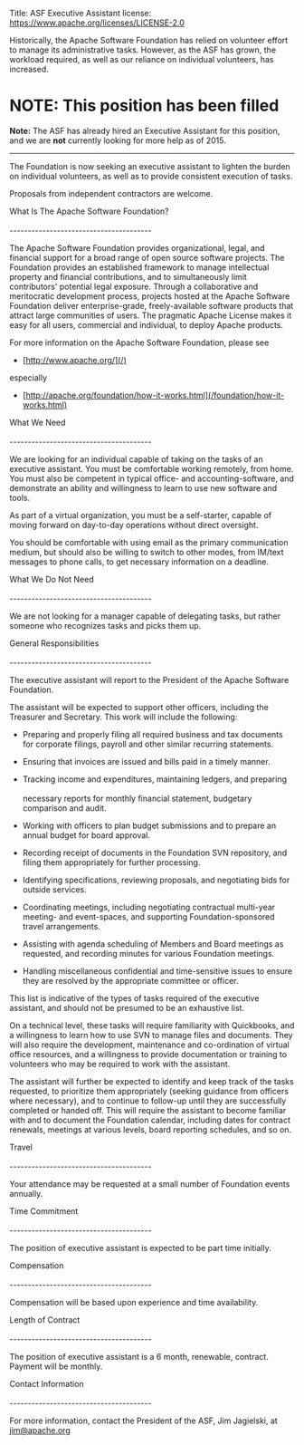 Title: ASF Executive Assistant
license: https://www.apache.org/licenses/LICENSE-2.0

Historically, the Apache Software Foundation has relied on volunteer effort
to manage its administrative tasks. However, as the ASF has grown, the
workload required, as well as our reliance on individual volunteers, has
increased.

# NOTE: This position has been filled #

**Note:** The ASF has already hired an Executive Assistant for this position, and 
we are **not** currently looking for more help as of 2015. 

<hr/>
The Foundation is now seeking an executive assistant to lighten the burden
on individual volunteers, as well as to provide consistent execution of
tasks.

Proposals from independent contractors are welcome.

What Is The Apache Software
Foundation?<br></br>---------------------------------------

The Apache Software Foundation provides organizational, legal, and
financial support for a broad range of open source software projects. The
Foundation provides an established framework to manage intellectual
property and financial contributions, and to simultaneously limit
contributors' potential legal exposure. Through a collaborative and
meritocratic development process, projects hosted at the Apache Software
Foundation deliver enterprise-grade, freely-available software products
that attract large communities of users. The pragmatic Apache License makes
it easy for all users, commercial and individual, to deploy Apache
products.

For more information on the Apache Software Foundation, please see

* [http://www.apache.org/](/) 

especially

* [http://apache.org/foundation/how-it-works.html](/foundation/how-it-works.html) 

What We Need<br></br>---------------------------------------

We are looking for an individual capable of taking on the tasks of an
executive assistant. You must be comfortable working remotely, from home.
You must also be competent in typical office- and accounting-software, and
demonstrate an ability and willingness to learn to use new software and
tools.

As part of a virtual organization, you must be a self-starter, capable of
moving forward on day-to-day operations without direct oversight.

You should be comfortable with using email as the primary communication
medium, but should also be willing to switch to other modes, from IM/text
messages to phone calls, to get necessary information on a deadline.

What We Do Not Need<br></br>---------------------------------------

We are not looking for a manager capable of delegating tasks, but rather
someone who recognizes tasks and picks them up.

General Responsibilities<br></br>---------------------------------------

The executive assistant will report to the President of the Apache Software
Foundation.

The assistant will be expected to support other officers, including the
Treasurer and Secretary. This work will include the following:

- Preparing and properly filing all required business and tax documents for
corporate filings, payroll and other similar recurring statements.

- Ensuring that invoices are issued and bills paid in a timely manner.

- Tracking income and expenditures, maintaining ledgers, and
preparing<br></br>necessary reports for monthly financial statement,
budgetary comparison and audit.

- Working with officers to plan budget submissions and to prepare an annual
budget for board approval.

- Recording receipt of documents in the Foundation SVN repository, and
filing them appropriately for further processing.

- Identifying specifications, reviewing proposals, and negotiating bids for
outside services.

- Coordinating meetings, including negotiating contractual multi-year
meeting- and event-spaces, and supporting Foundation-sponsored travel
arrangements.

- Assisting with agenda scheduling of Members and Board meetings as
requested, and recording minutes for various Foundation meetings.

- Handling miscellaneous confidential and time-sensitive issues to ensure
they are resolved by the appropriate committee or officer.

This list is indicative of the types of tasks required of the executive
assistant, and should not be presumed to be an exhaustive list.

On a technical level, these tasks will require familiarity with Quickbooks,
and a willingness to learn how to use SVN to manage files and documents.
They will also require the development, maintenance and co-ordination of
virtual office resources, and a willingness to provide documentation or
training to volunteers who may be required to work with the assistant.

The assistant will further be expected to identify and keep track of the
tasks requested, to prioritize them appropriately (seeking guidance from
officers where necessary), and to continue to follow-up until they are
successfully completed or handed off. This will require the assistant to
become familiar with and to document the Foundation calendar, including
dates for contract renewals, meetings at various levels, board reporting
schedules, and so on.

Travel<br></br>---------------------------------------

Your attendance may be requested at a small number of Foundation events
annually.

Time Commitment<br></br>---------------------------------------

The position of executive assistant is expected to be part time initially.

Compensation<br></br>---------------------------------------

Compensation will be based upon experience and time availability.

Length of Contract<br></br>---------------------------------------

The position of executive assistant is a 6 month, renewable, contract.
Payment will be monthly.

Contact Information<br></br>---------------------------------------

For more information, contact the President of the ASF, Jim Jagielski, at
[jim@apache.org](mailto:jim@apache.org) 

